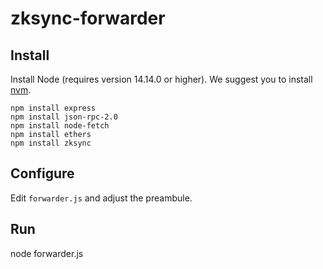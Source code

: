 # zksync-forwarder

## Install

Install Node (requires version 14.14.0 or higher). We suggest you to install [nvm](https://github.com/nvm-sh/nvm).

```
npm install express
npm install json-rpc-2.0
npm install node-fetch
npm install ethers
npm install zksync
```

## Configure

Edit `forwarder.js` and adjust the preambule.

## Run

node forwarder.js
